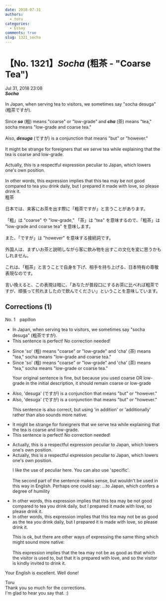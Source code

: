 ```yaml
---
date: 2018-07-31
authors:
  - toru
categories:
  - Essay
comments: true
slug: 1321_socha
---
```


# 【No. 1321】<strong><em>Socha</strong></em> (粗茶 - "Coarse Tea")
<div class="date">Jul 31, 2018 23:08</div>
<div id="post"><div id="body_show_ori">
<strong><em>Socha</strong></em><br/><br/>In Japan, when serving tea to visitors, we sometimes say "socha desuga" (粗茶ですが).<br/><br/>Since <strong><em>so</em></strong> (粗) means "coarse" or "low-grade" and <strong><em>cha</em></strong> (茶) means "tea," socha means "low-grade and coarse tea."<br/><br/>Also, <strong><em>desuga</em></strong> (ですが) is a conjunction that means "but" or "however."<br/><br/>It might be strange for foreigners that we serve tea while explaining that the tea is coarse and low-grade.<br/><br/>Actually, this is a respectful expression peculiar to Japan, which lowers one's own position.<br/><br/>In other words, this expression implies that this tea may be not good compared to tea you drink daily, but I prepared it made with love, so please drink it.
</div></div>

<!-- more -->

<div id="post_ja"><div id="body_show_mo">
粗茶<br/><br/>日本では、来客にお茶を出す際に「粗茶ですが」と言うことがあります。<br/><br/>「粗」は "coarse" や "low-grade," 「茶」は "tea" を意味するので、「粗茶」は "low-grade and coarse tea" を意味します。<br/><br/>また、「ですが」は "however" を意味する接続詞です。<br/><br/>外国人は、まずいお茶と説明しながら客に飲み物を出すこの文化を変に思うかもしれません。<br/><br/>これは、「粗茶」と言うことで自身を下げ、相手を持ち上げる、日本特有の尊敬表現なのです。<br/><br/>言い換えると、この表現は暗に、「あなたが普段口にするお茶に比べれば粗茶ですが、頑張って煎れましたので飲んでください」ということを意味しています。
</div></div>

## Corrections (1)
<div id="block"><div class="first_name"> No. 1　<span class="just_name">papillon</span></div><div id="block2">
<ul class="correction_field">
<li class="incorrect">In Japan, when serving tea to visitors, we sometimes say "socha desuga" (粗茶ですが).</li>
<li class="corrected perfect">This sentence is perfect! No correction needed!</li>
</ul>
<ul class="correction_field">
<li class="incorrect">Since 'so' (粗) means "coarse" or "low-grade" and 'cha' (茶) means "tea," socha means "low-grade and coarse tea."</li>
<li class="corrected correct">
Since 'so' (粗) means "coarse" or "low-grade" and 'cha' (茶) means "tea," socha means "low-grade <span class="f_blue">or</span> coarse tea."
<p class="correction_comment">Your original sentence is fine, but because you used coarse OR low-grade in the initial description, it should remain coarse or low-grade</p>
</li>
</ul>
<ul class="correction_field">
<li class="incorrect">Also, 'desuga' (ですが) is a conjunction that means "but" or "however."</li>
<li class="corrected correct">
Also, 'desuga' (ですが) is a conjunction that means "but" or "however."
<p class="correction_comment">This sentence is also correct, but using 'in addition' or 'additionally' rather than also sounds more native.</p>
</li>
</ul>
<ul class="correction_field">
<li class="incorrect">It might be strange for foreigners that we serve tea while explaining that the tea is coarse and low-grade.</li>
<li class="corrected perfect">This sentence is perfect! No correction needed!</li>
</ul>
<ul class="correction_field">
<li class="incorrect">Actually, this is a respectful expression peculiar to Japan, which lowers one's own position.</li>
<li class="corrected correct">
Actually, this is a respectful expression peculiar to Japan, which lowers one's own position.
<p class="correction_comment">I like the use of peculiar here. You can also use 'specific'. <br/><br/>The second part of the sentence makes sense, but wouldn't be used in this way in English. Perhaps one could say: ...to Japan, which confers a degree of humility</p>
</li>
</ul>
<ul class="correction_field">
<li class="incorrect">In other words, this expression implies that this tea may be not good compared to tea you drink daily, but I prepared it made with love, so please drink it.</li>
<li class="corrected correct">
In other words, this expression implies that this tea may <span class="f_blue">not be as good as the</span> tea you drink daily, but <span class="f_red"><span class="sline">I prepared</span></span> it <span class="f_blue">is</span> made with love, so please drink it.
<p class="correction_comment">This is ok, but there are other ways of expressing the same thing which might sound more native:<br/><br/>This expression implies that the tea may not be as good as that which the visitor is used to, but that it is prepared with love, and so the visitor is kindly invited to drink it.</p>
</li>
</ul>
<p class="comment_small">
 Your English is excellent. Well done!
</p>

</div><div class="name"><span class="just_name">Toru</span><br>
Thank you so much for the corrections. <br/>I'm glad to hear you say that. :)
</div>
</div>
